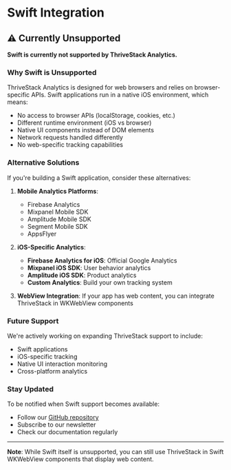 # Swift Integration

## ⚠️ Currently Unsupported

**Swift is currently not supported by ThriveStack Analytics.**

### Why Swift is Unsupported

ThriveStack Analytics is designed for web browsers and relies on browser-specific APIs. Swift applications run in a native iOS environment, which means:

- No access to browser APIs (localStorage, cookies, etc.)
- Different runtime environment (iOS vs browser)
- Native UI components instead of DOM elements
- Network requests handled differently
- No web-specific tracking capabilities

### Alternative Solutions

If you're building a Swift application, consider these alternatives:

1. **Mobile Analytics Platforms**:
   - Firebase Analytics
   - Mixpanel Mobile SDK
   - Amplitude Mobile SDK
   - Segment Mobile SDK
   - AppsFlyer

2. **iOS-Specific Analytics**:
   - **Firebase Analytics for iOS**: Official Google Analytics
   - **Mixpanel iOS SDK**: User behavior analytics
   - **Amplitude iOS SDK**: Product analytics
   - **Custom Analytics**: Build your own tracking system

3. **WebView Integration**: If your app has web content, you can integrate ThriveStack in WKWebView components

### Future Support

We're actively working on expanding ThriveStack support to include:
- Swift applications
- iOS-specific tracking
- Native UI interaction monitoring
- Cross-platform analytics

### Stay Updated

To be notified when Swift support becomes available:
- Follow our [GitHub repository](https://github.com/Thrivestack-public)
- Subscribe to our newsletter
- Check our documentation regularly

---

**Note**: While Swift itself is unsupported, you can still use ThriveStack in Swift WKWebView components that display web content. 